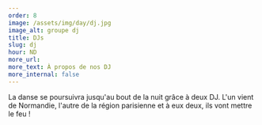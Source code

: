 ```yaml
---
order: 8
image: /assets/img/day/dj.jpg
image_alt: groupe dj
title: DJs
slug: dj
hour: ND
more_url: 
more_text: À propos de nos DJ
more_internal: false
---
```


La danse se poursuivra jusqu'au bout de la nuit grâce à deux DJ. L'un vient de Normandie, l'autre de la région parisienne et à eux deux, ils vont mettre le feu !
